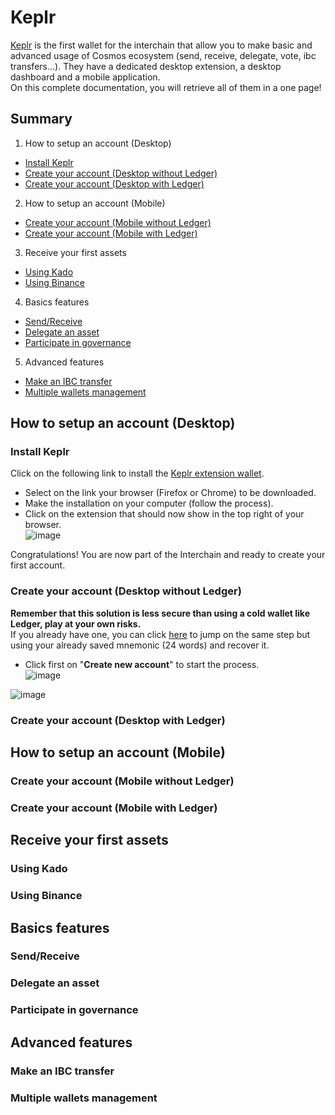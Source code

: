 # Keplr

[Keplr](https://www.keplr.app/) is the first wallet for the interchain that allow you to make basic and advanced usage of Cosmos ecosystem (send, receive, delegate, vote, ibc transfers...). They have a dedicated desktop extension, a desktop dashboard and a mobile application.  
On this complete documentation, you will retrieve all of them in a one page!  

## Summary  
1. How to setup an account (Desktop)
  - [Install Keplr](https://github.com/StakeLab-Hub/Documentation/blob/main/Wallets/Keplr/README.md#Install-Keplr)
  - [Create your account (Desktop without Ledger)](https://github.com/StakeLab-Hub/Documentation/blob/main/Wallets/Keplr/README.md#Create-your-account-Desktop-without-Ledger)
  - [Create your account (Desktop with Ledger)](https://github.com/StakeLab-Hub/Documentation/blob/main/Wallets/Keplr/README.md#Create-your-account-Desktop-with-Ledger)

2. How to setup an account (Mobile)
  - [Create your account (Mobile without Ledger)](https://github.com/StakeLab-Hub/Documentation/blob/main/Wallets/Keplr/README.md#Create-your-account-Mobile-without-Ledger)
  - [Create your account (Mobile with Ledger)](https://github.com/StakeLab-Hub/Documentation/blob/main/Wallets/Keplr/README.md#Create-your-account-Mobile-with-Ledger)

3. Receive your first assets
  - [Using Kado](https://github.com/StakeLab-Hub/Documentation/blob/main/Onramp/Kado/README.md)
  - [Using Binance](https://github.com/StakeLab-Hub/Documentation/blob/main/Onramp/Binance/README.md)
  
4. Basics features
  - [Send/Receive](https://github.com/StakeLab-Hub/Documentation/blob/main/Wallets/Keplr/README.md#SendReceive)
  - [Delegate an asset](https://github.com/StakeLab-Hub/Documentation/blob/main/Wallets/Keplr/README.md#Delegate-an-asset)
  - [Participate in governance](https://github.com/StakeLab-Hub/Documentation/blob/main/Wallets/Keplr/README.md#Participate-in-governance)
  
5. Advanced features
  - [Make an IBC transfer](https://github.com/StakeLab-Hub/Documentation/blob/main/Wallets/Keplr/README.md#Make-an-IBC-transfer)
  - [Multiple wallets management](https://github.com/StakeLab-Hub/Documentation/blob/main/Wallets/Keplr/README.md#Multiple-wallets-management)

## How to setup an account (Desktop)  
### Install Keplr  

Click on the following link to install the [Keplr extension wallet](https://www.keplr.app/download). 
- Select on the link your browser (Firefox or Chrome) to be downloaded.  
- Make the installation on your computer (follow the process).
- Click on the extension that should now show in the top right of your browser.  
![image](https://user-images.githubusercontent.com/51711900/200257225-b490a426-6e07-4b48-ad40-100de255b40f.png)  

Congratulations! You are now part of the Interchain and ready to create your first account.  

### Create your account (Desktop without Ledger)  

**Remember that this solution is less secure than using a cold wallet like Ledger, play at your own risks.**  
If you already have one, you can click [here]() to jump on the same step but using your already saved mnemonic (24 words) and recover it.  
- Click first on "__Create new account__" to start the process.  
![image](https://user-images.githubusercontent.com/51711900/200257454-5af86d98-6c54-43f4-bc33-62d7a1b0fc5d.png)  

![image](https://user-images.githubusercontent.com/51711900/200287747-34748326-afd6-4097-8d95-aa5bbfbf1da1.png)  


### Create your account (Desktop with Ledger)  

## How to setup an account (Mobile)  
### Create your account (Mobile without Ledger)  


### Create your account (Mobile with Ledger)  

## Receive your first assets  
### Using Kado  

### Using Binance  

## Basics features  
### Send/Receive  

### Delegate an asset  

### Participate in governance  


## Advanced features  
### Make an IBC transfer  

### Multiple wallets management  

